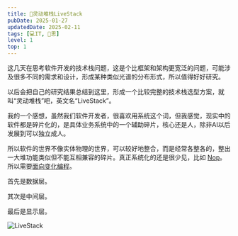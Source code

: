 ```yaml
---
title: 🍔灵动堆栈LiveStack
pubDate: 2025-01-27
updatedDate: 2025-02-11
tags: [💻IT, 🤔思]
level: 1
top: 1
---
```


这几天在思考软件开发的技术栈问题，这是个比框架和架构更宽泛的问题，可能涉及很多不同的需求和设计，形成某种类似光谱的分布形式，所以值得好好研究。

以后会把自己的研究结果总结到这里，形成一个比较完整的技术栈选型方案，就叫“灵动堆栈”吧，英文名“LiveStack”。

我的一个感想，虽然我们软件开发者，很喜欢用系统这个词，但我感觉，现实中的软件都是碎片化的，是具体业务系统中的一个辅助碎片，核心还是人，除非AI以后发展到可以独立成人。

所以软件的世界不像实体物理的世界，可以较好地整合，而是经常各整各的，整出一大堆功能类似但不能互相兼容的碎片。真正系统化的还是很少见，比如 [Nop]。所以需要[面向变化编程](/lab/20250119-change-oriented)。

首先是数据层。

其次是中间层。

最后是显示层。

![LiveStack](/images/live-stack.svg)


[Nop]: https://github.com/entropy-cloud/nop-entropy
